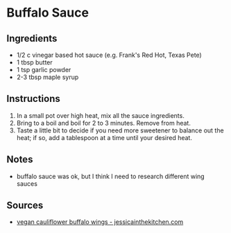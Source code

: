 # Buffalo Sauce

## Ingredients
* 1/2 c vinegar based hot sauce (e.g. Frank's Red Hot, Texas Pete)
* 1 tbsp butter
* 1 tsp garlic powder
* 2-3 tbsp maple syrup

## Instructions
1. In a small pot over high heat, mix all the sauce ingredients.
2. Bring to a boil and boil for 2 to 3 minutes. Remove from heat.
3. Taste a little bit to decide if you need more sweetener to balance out the heat; if so, add a tablespoon at a time until your desired heat.

## Notes
* buffalo sauce was ok, but I think I need to research different wing sauces

## Sources
* [vegan cauliflower buffalo wings - jessicainthekitchen.com](https://jessicainthekitchen.com/vegan-cauliflower-buffalo-wings-gluten-free/)
